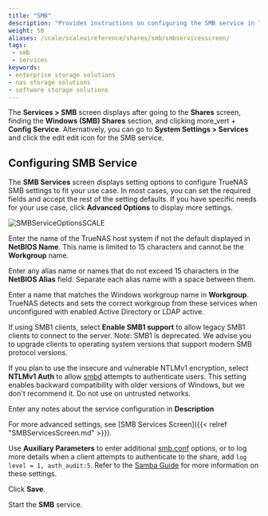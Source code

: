 ```yaml
---
title: "SMB"
description: "Provides instructions on configuring the SMB service in TrueNAS SCALE."
weight: 50
aliases: /scale/scaleuireference/shares/smb/smbservicesscreen/
tags:
 - smb
 - services
keywords:
- enterprise storage solutions
- nas storage solutions
- software storage solutions
---
```


The **Services > SMB** screen displays after going to the **Shares** screen, finding the **Windows (SMB) Shares** section, and clicking <span class="material-icons">more_vert</span> + **Config Service**.
Alternatively, you can go to **System Settings > Services** and click the <span class="material-icons">edit</span> edit icon for the SMB service.

## Configuring SMB Service
The **SMB Services** screen displays setting options to configure TrueNAS SMB settings to fit your use case. 
In most cases, you can set the required fields and accept the rest of the setting defaults. If you have specific needs for your use case, click **Advanced Options** to display more settings.

![SMBServiceOptionsSCALE](/images/SCALE/SystemSettings/SMBServiceOptionsSCALE.png "SMB Service Options")

Enter the name of the TrueNAS host system if not the default displayed in **NetBIOS Name**. This name is limited to 15 characters and cannot be the **Workgroup** name.

Enter any alias name or names that do not exceed 15 characters in the **NetBIOS Alias** field. Separate each alias name with a space between them.

Enter a name that matches the Windows workgroup name in **Workgroup**. TrueNAS detects and sets the correct workgroup from these services when unconfigured with enabled Active Directory or LDAP active.

If using SMB1 clients, select **Enable SMB1 support** to allow legacy SMB1 clients to connect to the server. Note: SMB1 is deprecated. We advise you to upgrade clients to operating system versions that support modern SMB protocol versions.

If you plan to use the insecure and vulnerable NTLMv1 encryption, select **NTLMv1 Auth** to allow [smbd](https://www.samba.org/samba/docs/current/man-html/smbd.8.html) attempts to authenticate users. This setting enables backward compatibility with older versions of Windows, but we don't recommend it. Do not use on untrusted networks.

Enter any notes about the service configuration in **Description**

For more advanced settings, see [SMB Services Screen]({{< relref "SMBServicesScreen.md" >}}).

Use **Auxiliary Parameters** to enter additional [smb.conf](https://www.samba.org/samba/docs/current/man-html/smb.conf.5.html) options, or to log more details when a client attempts to authenticate to the share, add `log level = 1, auth_audit:5`. Refer to the [Samba Guide](http://www.oreilly.com/openbook/samba/book/appb_02.html) for more information on these settings. 

Click **Save**.

Start the **SMB** service.
